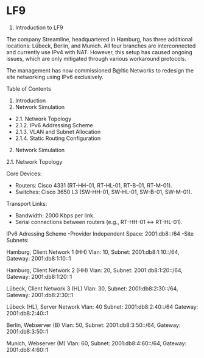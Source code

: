 # LF9
1. Introduction to LF9

The company Streamline, headquartered in Hamburg, has three additional locations: Lübeck, Berlin, and Munich. All four branches are interconnected and currently use IPv4 with NAT. However, this setup has caused ongoing issues, which are only mitigated through various workaround protocols.

The management has now commissioned B\@ltic Networks to redesign the site networking using IPv6 exclusively.

Table of Contents
1. Introduction
2. Network Simulation
- 2.1. Network Topology
- 2.1.2. IPv6 Addressing Scheme
- 2.1.3. VLAN and Subnet Allocation
- 2.1.4. Static Routing Configuration






2. Network Simulation

2.1. Network Topology

Core Devices:
- Routers: Cisco 4331 (RT-HH-01, RT-HL-01, RT-B-01, RT-M-01).
- Switches: Cisco 3650 L3 (SW-HH-01, SW-HL-01, SW-B-01, SW-M-01).

Transport Links:
- Bandwidth: 2000 Kbps per link.
- Serial connections between routers (e.g., RT-HH-01 ↔ RT-HL-01).
  













IPv6 Adressing Scheme
-Provider Independent Space: 2001:db8::/64
-Site Subnets:

Hamburg, Client Network 1
(HH)
Vlan: 10,
Subnet: 2001:db8:1:10::/64,
Gateway: 2001:db8:1:10::1


Hamburg, Client Network 2
(HH)
Vlan: 20,
Subnet: 2001:db8:1:20::/64,
Gateway: 2001:db8:1:20::1


Lübeck, Client Network 3
(HL)
Vlan: 30,
Subnet: 2001:db8:2:30::/64,
Gateway: 2001:db8:2:30::1


Lübeck (HL), Server Network
Vlan: 40
Subnet: 2001:db8:2:40::/64 
Gateway: 2001:db8:2:40::1



Berlin, Webserver
(B)
Vlan: 50,
Subnet: 2001:db8:3:50::/64, 
Gateway: 2001:db8:3:50::1

Munich, Webserver
(M)
Vlan: 60,
Subnet: 2001:db8:4:60::/64,
Gateway: 2001:db8:4:60::1
